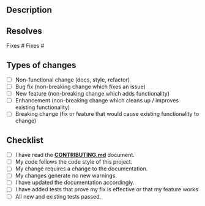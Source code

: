 ## Description

<!--- Describe your changes in detail -->

## Resolves

Fixes #
Fixes #

## Types of changes

- [ ] Non-functional change (docs, style, refactor)
- [ ] Bug fix (non-breaking change which fixes an issue)
- [ ] New feature (non-breaking change which adds functionality)
- [ ] Enhancement (non-breaking change which cleans up / improves existing functionality)
- [ ] Breaking change (fix or feature that would cause existing functionality to change)

## Checklist

- [ ] I have read the **[CONTRIBUTING.md](docs/CONTRIBUTING.md)** document.
- [ ] My code follows the code style of this project.
- [ ] My change requires a change to the documentation.
- [ ] My changes generate no new warnings.
- [ ] I have updated the documentation accordingly.
- [ ] I have added tests that prove my fix is effective or that my feature works
- [ ] All new and existing tests passed.
